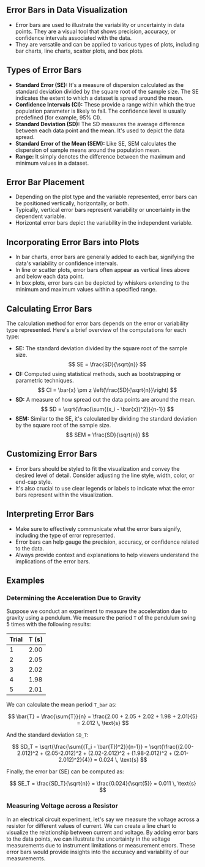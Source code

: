 ## Error Bars in Data Visualization
- Error bars are used to illustrate the variability or uncertainty in data points. They are a visual tool that shows precision, accuracy, or confidence intervals associated with the data.
- They are versatile and can be applied to various types of plots, including bar charts, line charts, scatter plots, and box plots.

## Types of Error Bars
- **Standard Error (SE):** It's a measure of dispersion calculated as the standard deviation divided by the square root of the sample size. The SE indicates the extent to which a dataset is spread around the mean.
- **Confidence Intervals (CI):** These provide a range within which the true population parameter is likely to fall. The confidence level is usually predefined (for example, 95% CI).
- **Standard Deviation (SD):** The SD measures the average difference between each data point and the mean. It's used to depict the data spread.
- **Standard Error of the Mean (SEM):** Like SE, SEM calculates the dispersion of sample means around the population mean.
- **Range:** It simply denotes the difference between the maximum and minimum values in a dataset.

## Error Bar Placement
- Depending on the plot type and the variable represented, error bars can be positioned vertically, horizontally, or both.
- Typically, vertical error bars represent variability or uncertainty in the dependent variable.
- Horizontal error bars depict the variability in the independent variable.

## Incorporating Error Bars into Plots
- In bar charts, error bars are generally added to each bar, signifying the data's variability or confidence intervals.
- In line or scatter plots, error bars often appear as vertical lines above and below each data point.
- In box plots, error bars can be depicted by whiskers extending to the minimum and maximum values within a specified range.

## Calculating Error Bars
The calculation method for error bars depends on the error or variability type represented. Here's a brief overview of the computations for each type:

- **SE:** The standard deviation divided by the square root of the sample size. 
    $$ SE = \frac{SD}{\sqrt{n}} $$
- **CI:** Computed using statistical methods, such as bootstrapping or parametric techniques.
    $$ CI = \bar{x} \pm z \left(\frac{SD}{\sqrt{n}}\right) $$
- **SD:** A measure of how spread out the data points are around the mean.
    $$ SD = \sqrt{\frac{\sum{(x_i - \bar{x})^2}}{n-1}} $$
- **SEM:** Similar to the SE, it's calculated by dividing the standard deviation by the square root of the sample size.
    $$ SEM = \frac{SD}{\sqrt{n}} $$

## Customizing Error Bars
- Error bars should be styled to fit the visualization and convey the desired level of detail. Consider adjusting the line style, width, color, or end-cap style.
- It's also crucial to use clear legends or labels to indicate what the error bars represent within the visualization.

## Interpreting Error Bars
- Make sure to effectively communicate what the error bars signify, including the type of error represented.
- Error bars can help gauge the precision, accuracy, or confidence related to the data.
- Always provide context and explanations to help viewers understand the implications of the error bars.

## Examples

### Determining the Acceleration Due to Gravity
Suppose we conduct an experiment to measure the acceleration due to gravity using a pendulum. We measure the period `T` of the pendulum swing 5 times with the following results:

| Trial | T (s) |
|-------|-------|
| 1     | 2.00  |
| 2     | 2.05  |
| 3     | 2.02  |
| 4     | 1.98  |
| 5     | 2.01  |

We can calculate the mean period `T_bar` as:

$$ \bar{T} = \frac{\sum{T}}{n} = \frac{2.00 + 2.05 + 2.02 + 1.98 + 2.01}{5} = 2.012 \, \text{s} $$

And the standard deviation `SD_T`:

$$ SD_T = \sqrt{\frac{\sum{(T_i - \bar{T})^2}}{n-1}} = \sqrt{\frac{(2.00-2.012)^2 + (2.05-2.012)^2 + (2.02-2.012)^2 + (1.98-2.012)^2 + (2.01-2.012)^2}{4}} = 0.024 \, \text{s} $$

Finally, the error bar (SE) can be computed as:

$$ SE_T = \frac{SD_T}{\sqrt{n}} = \frac{0.024}{\sqrt{5}} = 0.011 \, \text{s} $$

### Measuring Voltage across a Resistor
In an electrical circuit experiment, let's say we measure the voltage across a resistor for different values of current. We can create a line chart to visualize the relationship between current and voltage. By adding error bars to the data points, we can illustrate the uncertainty in the voltage measurements due to instrument limitations or measurement errors. These error bars would provide insights into the accuracy and variability of our measurements.
